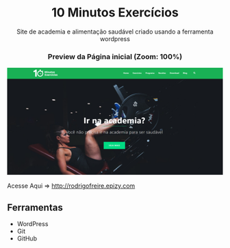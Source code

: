 <h1 align="center"> 10 Minutos Exercícios</h1>

<p align="center">Site de academia e alimentação saudável criado usando a ferramenta wordpress</p>
<h3 align="center">Preview da Página inicial (Zoom: 100%) </h3>
<img src="10min-Preview.png">

Acesse Aqui => http://rodrigofreire.epizy.com


## Ferramentas

- WordPress
- Git
- GitHub
